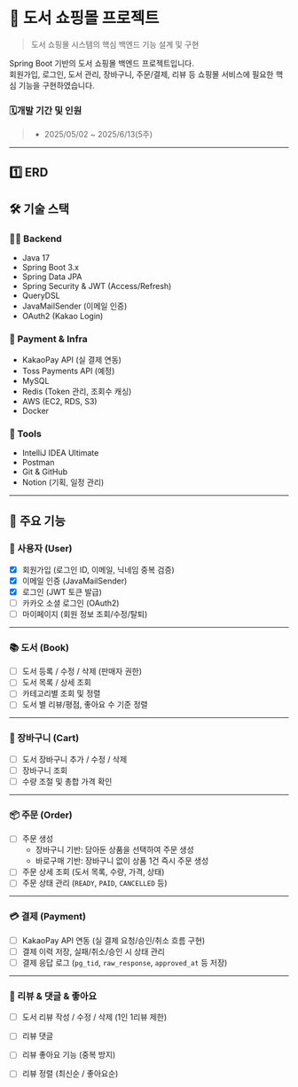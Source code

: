 # 📖 도서 쇼핑몰 프로젝트

> 도서 쇼핑몰 시스템의 핵심 백엔드 기능 설계 및 구현

Spring Boot 기반의 도서 쇼핑몰 백엔드 프로젝트입니다.  
회원가입, 로그인, 도서 관리, 장바구니, 주문/결제, 리뷰 등 쇼핑몰 서비스에 필요한 핵심 기능을 구현하였습니다.

### 🗓️개발 기간 및 인원
> - 2025/05/02 ~ 2025/6/13(5주)


---
## 1️⃣ ERD



## 🛠 기술 스택

### 👨‍💻 Backend
- Java 17
- Spring Boot 3.x
- Spring Data JPA
- Spring Security & JWT (Access/Refresh)
- QueryDSL
- JavaMailSender (이메일 인증)
- OAuth2 (Kakao Login)

### 🛒 Payment & Infra
- KakaoPay API (실 결제 연동)
- Toss Payments API (예정)
- MySQL
- Redis (Token 관리, 조회수 캐싱)
- AWS (EC2, RDS, S3)
- Docker

### 🧰 Tools
- IntelliJ IDEA Ultimate
- Postman
- Git & GitHub
- Notion (기획, 일정 관리)

---

## 🧩 주요 기능

### 👤 사용자 (User)
- [x] 회원가입 (로그인 ID, 이메일, 닉네임 중복 검증)
- [x] 이메일 인증 (JavaMailSender)
- [x] 로그인 (JWT 토큰 발급)
- [ ] 카카오 소셜 로그인 (OAuth2)
- [ ] 마이페이지 (회원 정보 조회/수정/탈퇴)

---

### 📚 도서 (Book)
- [ ] 도서 등록 / 수정 / 삭제 (판매자 권한)
- [ ] 도서 목록 / 상세 조회
- [ ] 카테고리별 조회 및 정렬
- [ ] 도서 별 리뷰/평점, 좋아요 수 기준 정렬

---

### 🛒 장바구니 (Cart)
- [ ] 도서 장바구니 추가 / 수정 / 삭제
- [ ] 장바구니 조회
- [ ] 수량 조절 및 총합 가격 확인

---

### 📦 주문 (Order)
- [ ] 주문 생성
  - 장바구니 기반: 담아둔 상품을 선택하여 주문 생성
  - 바로구매 기반: 장바구니 없이 상품 1건 즉시 주문 생성
- [ ] 주문 상세 조회 (도서 목록, 수량, 가격, 상태)
- [ ] 주문 상태 관리 (`READY`, `PAID`, `CANCELLED` 등)

---

### 💳 결제 (Payment)
- [ ] KakaoPay API 연동 (실 결제 요청/승인/취소 흐름 구현)
- [ ] 결제 이력 저장, 실패/취소/승인 시 상태 관리
- [ ] 결제 응답 로그 (`pg_tid`, `raw_response`, `approved_at` 등 저장)

---

### 📝 리뷰 & 댓글 & 좋아요
- [ ] 도서 리뷰 작성 / 수정 / 삭제 (1인 1리뷰 제한)
- [ ] 리뷰 댓글
- [ ] 리뷰 좋아요 기능 (중복 방지)
- [ ] 리뷰 정렬 (최신순 / 좋아요순)


